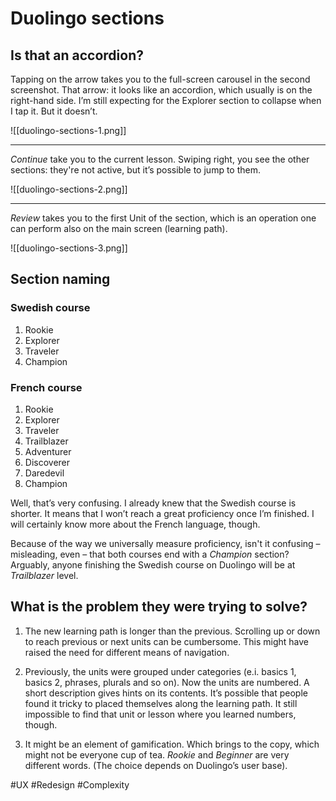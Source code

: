 # Duolingo sections

## Is that an accordion?

Tapping on the arrow takes you to the full-screen carousel in the second screenshot. That arrow: it looks like an accordion, which usually is on the right-hand side. I’m still expecting for the Explorer section to collapse when I tap it. But it doesn’t.

![[duolingo-sections-1.png]]

***

*Continue* take you to the current lesson. Swiping right, you see the other sections: they're not active, but it’s possible to jump to them.

![[duolingo-sections-2.png]]

***

*Review* takes you to the first Unit of the section, which is an operation one can perform also on the main screen (learning path).

![[duolingo-sections-3.png]]

## Section naming

### Swedish course

1. Rookie
2. Explorer
3. Traveler
4. Champion

### French course

1. Rookie
2. Explorer
3. Traveler
4. Trailblazer
5. Adventurer
6. Discoverer
7. Daredevil
8. Champion

Well, that’s very confusing. I already knew that the Swedish course is shorter. It means that I won’t reach a great proficiency once I’m finished. I will certainly know more about the French language, though.

Because of the way we universally measure proficiency, isn't it confusing – misleading, even – that both courses end with a *Champion* section? Arguably, anyone finishing the Swedish course on Duolingo will be at *Trailblazer* level.

## What is the problem they were trying to solve?

1. The new learning path is longer than the previous. Scrolling up or down to reach previous or next units can be cumbersome. This might have raised the need for different means of navigation. 

2. Previously, the units were grouped under categories (e.i. basics 1, basics 2, phrases, plurals and so on). Now the units are numbered. A short description gives hints on its contents. It’s possible that people found it tricky to placed themselves along the learning path. It still impossible to find that unit or lesson where you learned numbers, though.

3. It might be an element of gamification. Which brings to the copy, which might not be everyone cup of tea. *Rookie* and *Beginner* are very different words. (The choice depends on Duolingo’s user base).

#UX #Redesign #Complexity